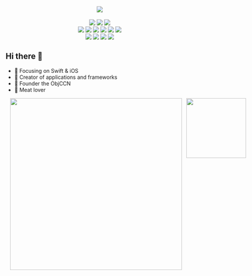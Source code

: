 
<!--居中打印-->

<h1 align="center"><img src="https://readme-typing-svg.herokuapp.com/?lines=前沿革命🌏文质彬彬🦄蘧瑗知非&center=true&size=27"></h1>


<div align="center">
<img src="https://img.shields.io/badge/生活-健身-ff5722.svg?colorA=FFB6C1&colorB=4B0082&style=flat-square" />
<img src="https://img.shields.io/badge/读书-《孙子兵法》-ff5722.svg?colorA=FFB6C1&colorB=4B0082&logo=angular&style=for-the-badge" />
<img src="https://img.shields.io/badge/读书-《论语》-ff5722.svg?colorA=FFB6C1&colorB=4B0082&logo=angular&style=for-the-badge" />
<br>
<img src="https://img.shields.io/badge/Java-源码-ff5722.svg?colorB=00CD00" />
<img src="https://img.shields.io/badge/Java-Stream 流-ff5722.svg?colorB=00CD00" />
<img src="https://img.shields.io/badge/Java-算法-ff5722.svg?colorB=00CD00" />
<img src="https://img.shields.io/badge/Java-设计模式-ff5722.svg?colorB=00CD00" />
<img src="https://img.shields.io/badge/Java-类与对象-ff5722.svg?colorB=00CD00" />
<img src="https://img.shields.io/badge/Java-正则表达式-ff5722.svg?colorB=00CD00" />
<br>
<img src="https://img.shields.io/badge/Python-神经网络-ff5722.svg?colorB=ff69b4" />
  <img src="https://img.shields.io/badge/Python-MathBert-ff5722.svg?colorB=ff69b4" />
<img src="https://img.shields.io/badge/Python-深度学习-ff5722.svg?colorB=ff69b4" />
<img src="https://img.shields.io/badge/Python-Jupyter Notebook-ff5722.svg?colorB=ff69b4" />

</div>

## Hi there 👋



- :orange_book: Focusing on Swift & iOS
- :hammer: Creator of applications and frameworks
- :ram: Founder the ObjCCN
- :meat_on_bone: Meat lover

<!--数据统计-->
<!--语言统计-->
<div style="display: flex;text-align:center;">
  <img hspace="12px" width="460" src="https://github-readme-stats.vercel.app/api?username=haitao9833&show_icons=true&icon_color=CE1D2D&text_color=000000&bg_color=fff7f7" />
  <img hspace="0px" height="160px" src="https://github-readme-stats.vercel.app/api/top-langs/?username=haitao9833&hide_border=true&layout=compact&langs_count=10&text_color=000&icon_color=fff&bg_color=0,52fa5a,4dfcff,c64dff" />
</div>



<!--
// 可用

// 待定
<div align="left"> <img src="https://github-readme-stats.vercel.app/api?username=haitao9833&hide_border=true&show_icons=true&text_color=000&icon_color=000&bg_color=0,ea6161,ffc64d,fffc4d,52fa5a&theme=graywhite" /> </div>

<img align="right" src="https://github-readme-streak-stats.herokuapp.com/?user=haitao9833" />

<img align="right" src="https://github-readme-stats.vercel.app/api?username=haitao9833&show_icons=true&icon_color=CE1D2D&text_color=718096&bg_color=ffffff&hide_title=true" />

![Github Stats](https://github-readme-stats.vercel.app/api?username=haitao9833&show_icons=true&theme=dark&count_private=true)

![Most Used Languages](https://github-readme-stats.vercel.app/api/top-langs/?username=haitao9833&theme=dark&layout=compact)

![Visitor Count](https://profile-counter.glitch.me/haitao9833/count.svg)

![Contributions](https://github-readme-activity-graph.cyclic.app/graph?username=haitao9833&theme=dracula)

**haitao9833/haitao9833** is a ✨ _special_ ✨ repository because its `README.md` (this file) appears on your GitHub profile.

Here are some ideas to get you started:

- 🔭 I’m currently working on ...
- 🌱 I’m currently learning ...
- 👯 I’m looking to collaborate on ...
- 🤔 I’m looking for help with ...
- 💬 Ask me about ...
- 📫 How to reach me: ...
- 😄 Pronouns: ...
- ⚡ Fun fact: ...
-->
